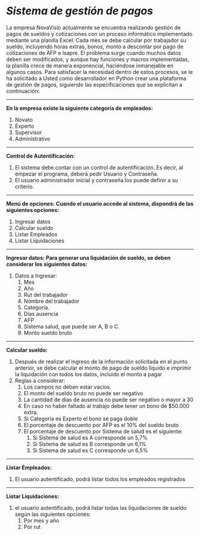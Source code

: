 
# ___Sistema de gestión de pagos___

La empresa NovaVisio actualmente se encuentra realizando gestión de pagos de sueldos y cotizaciones con un proceso informático implementado  mediante una planilla Excel. Cada mes se debe calcular por trabajador su sueldo, incluyendo horas extras, bonos,  monto a descontar por pago de cotizaciones de AFP e Isapre.
El problema surge cuando muchos datos deben ser modificados, y aunque hay funciones y macros implementadas, la planilla crece de manera exponencial, haciéndose inmanejable en algunos casos. 
Para satisfacer la necesidad  dentro de estos procesos, se le ha solicitado a Usted como desarrollador en Python crear una plataforma de gestión de pagos, siguiendo las especificaciones que se explicitan a continuación:

***
__En la empresa existe la siguiente categoría de empleados:__ 
1. Novato 
2. Experto 
3. Supervisor 
4. Administrativo
***
__Control de Autentificación:__
1. El sistema debe contar con un control de autentificación. Es decir, al empezar el programa, deberá pedir Usuario y Contraseña. 
2. El usuario administrador inicial y contraseña los puede definir a su criterio.
***
__Menú de opciones: Cuando el usuario accede al sistema, dispondrá de las siguientes opciones:__
1. Ingresar datos
2. Calcular sueldo
3. Listar Empleados
4. Listar Liquidaciones
***
__Ingresar datos: Para generar una liquidación de sueldo, se deben considerar los siguientes datos:__
1. Datos a Ingresar:
    1. Mes
    2. Año
    3. Rut del trabajador
    4. Nombre del trabajador
    5. Categoría.
    6. Días ausencia
    7. AFP
    8. Sistema salud, que puede ser A, B o C.
    9. Monto sueldo bruto
***
__Calcular sueldo:__
1. Después de realizar el ingreso de la información solicitada en el punto anterior, se debe calcular el monto de pago de sueldo líquido e imprimir la liquidación con todos los datos, incluido el monto a pagar
2. Reglas a considerar:
    1. Los campos no deben estar vacíos.
    2. El monto del sueldo bruto no puede ser negativo
    3. La cantidad de días de ausencia no puede ser negativo o mayor a 30
    4. En caso no haber faltado al trabajo debe tener un bono de $50.000 extra.
    5. Si Categoría es Experto el bono se paga doble
    6. El porcentaje de descuento por AFP es el 10% del sueldo bruto
    7. El porcentaje de descuento por Sistema de salud es el siguiente:
        1. Si Sistema de salud es A corresponde un 5,7%
        2. Si Sistema de salud es B corresponde un 6,1%
        3. Si Sistema de salud es C corresponde un 6,5%
***
__Listar Empleados:__ 
1. El usuario autentificado, podrá listar todos los empleados registrados
***
__Listar Liquidaciones:__ 
1. el usuario autentificado, podrá listar todas las liquidaciones de sueldo según las siguientes opciones:
    1. Por mes y año
    2. Por rut
